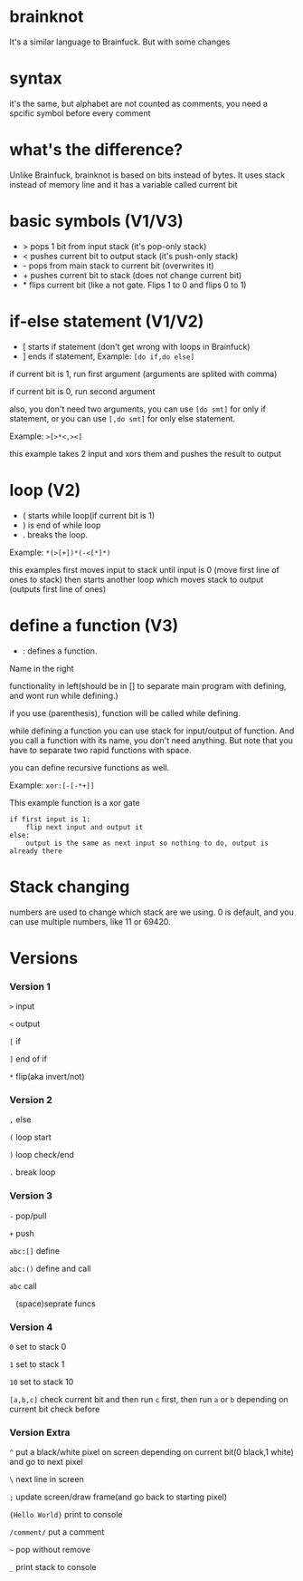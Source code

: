 # brainknot
It's a similar language to Brainfuck. But with some changes

# syntax
it's the same, but alphabet are not counted as comments, you need a spcific symbol before every comment

# what's the difference?
Unlike Brainfuck, brainknot is based on bits instead of bytes.
It uses stack instead of memory line
and it has a variable called current bit

# basic symbols (V1/V3)
- \> pops 1 bit from input stack (it's pop-only stack)
- \< pushes current bit to output stack (it's push-only stack)
- \- pops from main stack to current bit (overwrites it)
- \+ pushes current bit to stack (does not change current bit)
- \* flips current bit (like a not gate. Flips 1 to 0 and flips 0 to 1)

# if-else statement (V1/V2)
- \[ starts if statement (don't get wrong with loops in Brainfuck)
- \] ends if statement, Example: `[do if,do else]`

if current bit is 1, run first argument (arguments are splited with comma)

if current bit is 0, run second argument

also, you don't need two arguments, you can use `[do smt]` for only if statement, or you can use `[,do smt]` for only else statement.

Example: `>[>*<,><]`

this example takes 2 input and xors them and pushes the result to output

# loop (V2)
- \( starts while loop(if current bit is 1)
- \) is end of while loop
- \. breaks the loop.

Example: `*(>[+])*(-<[*]*)`

this examples first moves input to stack until input is 0 (move first line of ones to stack)
then starts another loop which moves stack to output (outputs first line of ones)

# define a function (V3)
- \: defines a function.

Name in the right

functionality in left(should be in [] to separate main program with defining, and wont run while defining.)

if you use (parenthesis), function will  be called while defining.

while defining a function you can use stack for input/output of function.
And you call a function with its name, you don't need anything.
But note that you have to separate two rapid functions with space.

you can define recursive functions as well.

Example:
`xor:[-[-*+]]`

This example function is a xor gate

    if first input is 1:
        flip next input and output it
    else:
        output is the same as next input so nothing to do, output is already there

# Stack changing
numbers are used to change which stack are we using.
0 is default, and you can use multiple numbers, like 11 or 69420.

# Versions

### Version 1

`>` input

`<` output

`[` if

`]` end of if

`*` flip(aka invert/not)

### Version 2

`,` else

`(` loop start

`)` loop check/end

`.` break loop

### Version 3

`-` pop/pull

`+` push

`abc:[]` define

`abc:()` define and call

`abc` call

` ` (space)seprate funcs

### Version 4

`0` set to stack 0

`1` set to stack 1

`10` set to stack 10

`[a,b,c]` check current bit and then run `c` first, then run `a` or `b` depending on current bit check before

### Version Extra

`^` put a black/white pixel on screen depending on current bit(0 black,1 white) and go to next pixel

`\` next line in screen

`;` update screen/draw frame(and go back to starting pixel)

`{Hello World}` print to console

`/comment/` put a comment

`~` pop without remove

`_` print stack to console
